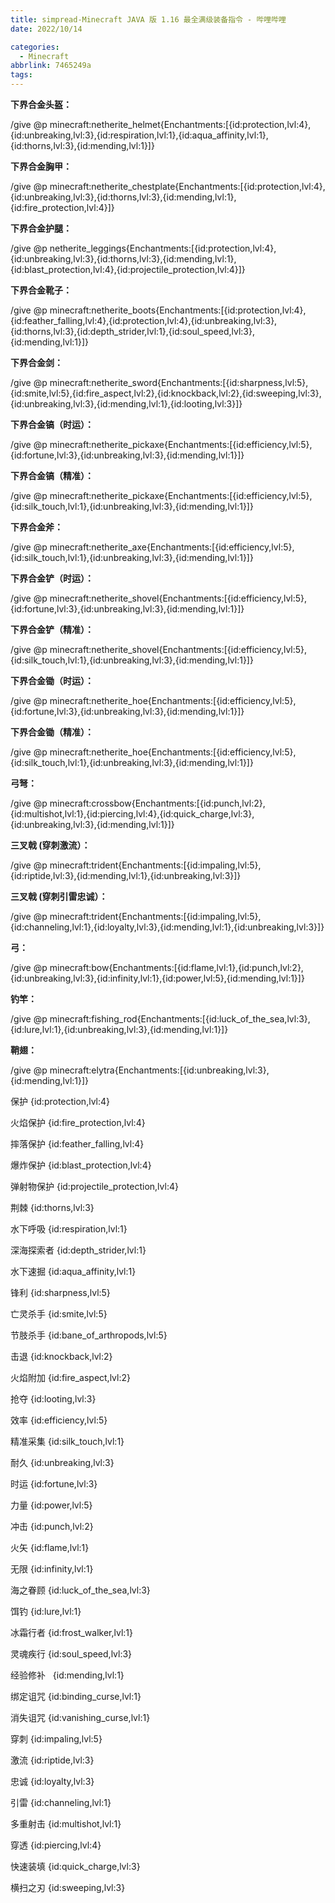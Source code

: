 ```yaml
---
title: simpread-Minecraft JAVA 版 1.16 最全满级装备指令 - 哔哩哔哩
date: 2022/10/14

categories:
  - Minecraft
abbrlink: 7465249a
tags:
---
```




**下界合金头盔：**

/give @p minecraft:netherite_helmet{Enchantments:[{id:protection,lvl:4},{id:unbreaking,lvl:3},{id:respiration,lvl:1},{id:aqua_affinity,lvl:1},{id:thorns,lvl:3},{id:mending,lvl:1}]}

**下界合金胸甲：**  

/give @p minecraft:netherite_chestplate{Enchantments:[{id:protection,lvl:4},{id:unbreaking,lvl:3},{id:thorns,lvl:3},{id:mending,lvl:1},{id:fire_protection,lvl:4}]}

**下界合金护腿：**

/give @p netherite_leggings{Enchantments:[{id:protection,lvl:4},{id:unbreaking,lvl:3},{id:thorns,lvl:3},{id:mending,lvl:1},{id:blast_protection,lvl:4},{id:projectile_protection,lvl:4}]}

**下界合金靴子：**

/give @p minecraft:netherite_boots{Enchantments:[{id:protection,lvl:4},{id:feather_falling,lvl:4},{id:protection,lvl:4},{id:unbreaking,lvl:3},{id:thorns,lvl:3},{id:depth_strider,lvl:1},{id:soul_speed,lvl:3},{id:mending,lvl:1}]}

**下界合金剑：**

/give @p minecraft:netherite_sword{Enchantments:[{id:sharpness,lvl:5},{id:smite,lvl:5},{id:fire_aspect,lvl:2},{id:knockback,lvl:2},{id:sweeping,lvl:3},{id:unbreaking,lvl:3},{id:mending,lvl:1},{id:looting,lvl:3}]}

**下界合金镐（时运）：**

/give @p minecraft:netherite_pickaxe{Enchantments:[{id:efficiency,lvl:5},{id:fortune,lvl:3},{id:unbreaking,lvl:3},{id:mending,lvl:1}]}

**下界合金镐（精准）：**

/give @p minecraft:netherite_pickaxe{Enchantments:[{id:efficiency,lvl:5},{id:silk_touch,lvl:1},{id:unbreaking,lvl:3},{id:mending,lvl:1}]}

**下界合金斧：**

/give @p minecraft:netherite_axe{Enchantments:[{id:efficiency,lvl:5},{id:silk_touch,lvl:1},{id:unbreaking,lvl:3},{id:mending,lvl:1}]}

**下界合金铲（时运）：**

/give @p minecraft:netherite_shovel{Enchantments:[{id:efficiency,lvl:5},{id:fortune,lvl:3},{id:unbreaking,lvl:3},{id:mending,lvl:1}]}

**下界合金铲（精准）：**

/give @p minecraft:netherite_shovel{Enchantments:[{id:efficiency,lvl:5},{id:silk_touch,lvl:1},{id:unbreaking,lvl:3},{id:mending,lvl:1}]}

**下界合金锄（时运）：**

/give @p minecraft:netherite_hoe{Enchantments:[{id:efficiency,lvl:5},{id:fortune,lvl:3},{id:unbreaking,lvl:3},{id:mending,lvl:1}]}

**下界合金锄（精准）：**

/give @p minecraft:netherite_hoe{Enchantments:[{id:efficiency,lvl:5},{id:silk_touch,lvl:1},{id:unbreaking,lvl:3},{id:mending,lvl:1}]}

**弓弩：**

/give @p minecraft:crossbow{Enchantments:[{id:punch,lvl:2},{id:multishot,lvl:1},{id:piercing,lvl:4},{id:quick_charge,lvl:3},{id:unbreaking,lvl:3},{id:mending,lvl:1}]}

**三叉戟 (穿刺激流）：**

/give @p minecraft:trident{Enchantments:[{id:impaling,lvl:5},{id:riptide,lvl:3},{id:mending,lvl:1},{id:unbreaking,lvl:3}]}

**三叉戟 (穿刺引雷忠诚）：**

/give @p minecraft:trident{Enchantments:[{id:impaling,lvl:5},{id:channeling,lvl:1},{id:loyalty,lvl:3},{id:mending,lvl:1},{id:unbreaking,lvl:3}]}

**弓：**

/give @p minecraft:bow{Enchantments:[{id:flame,lvl:1},{id:punch,lvl:2},{id:unbreaking,lvl:3},{id:infinity,lvl:1},{id:power,lvl:5},{id:mending,lvl:1}]}

**钓竿：**

/give @p minecraft:fishing_rod{Enchantments:[{id:luck_of_the_sea,lvl:3},{id:lure,lvl:1},{id:unbreaking,lvl:3},{id:mending,lvl:1}]}

**鞘翅：**

/give @p minecraft:elytra{Enchantments:[{id:unbreaking,lvl:3},{id:mending,lvl:1}]}

保护 {id:protection,lvl:4}

火焰保护 {id:fire_protection,lvl:4}

摔落保护 {id:feather_falling,lvl:4}

爆炸保护 {id:blast_protection,lvl:4}

弹射物保护 {id:projectile_protection,lvl:4}

荆棘 {id:thorns,lvl:3}

水下呼吸 {id:respiration,lvl:1}

深海探索者 {id:depth_strider,lvl:1}

水下速掘 {id:aqua_affinity,lvl:1}

锋利 {id:sharpness,lvl:5}

亡灵杀手 {id:smite,lvl:5}

节肢杀手 {id:bane_of_arthropods,lvl:5}

击退 {id:knockback,lvl:2}

火焰附加 {id:fire_aspect,lvl:2}

抢夺 {id:looting,lvl:3}

效率 {id:efficiency,lvl:5}

精准采集 {id:silk_touch,lvl:1}

耐久 {id:unbreaking,lvl:3}

时运 {id:fortune,lvl:3}

力量 {id:power,lvl:5}

冲击 {id:punch,lvl:2}

火矢 {id:flame,lvl:1}

无限 {id:infinity,lvl:1}

海之眷顾 {id:luck_of_the_sea,lvl:3}

饵钓 {id:lure,lvl:1}

冰霜行者 {id:frost_walker,lvl:1}

灵魂疾行 {id:soul_speed,lvl:3}

经验修补   {id:mending,lvl:1}

绑定诅咒 {id:binding_curse,lvl:1}

消失诅咒 {id:vanishing_curse,lvl:1}

穿刺 {id:impaling,lvl:5}

激流 {id:riptide,lvl:3}

忠诚 {id:loyalty,lvl:3}

引雷 {id:channeling,lvl:1}

多重射击 {id:multishot,lvl:1}

穿透 {id:piercing,lvl:4}

快速装填 {id:quick_charge,lvl:3}

横扫之刃 {id:sweeping,lvl:3}